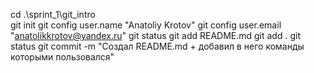 cd .\sprint_1\git_intro\
git init
git config user.name "Anatoliy Krotov"
git config user.email "anatolikkrotov@yandex.ru"
git status
git add README.md
git add .
git status
git commit -m "Создал README.md + добавил в него команды которыми пользовался"
